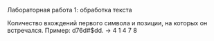 Лабораторная работа 1: обработка текста  

Количество вхождений первого символа и позиции, на которых он встречался. Пример: d76d#$dd. -> 4 1 4 7 8